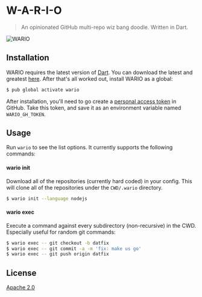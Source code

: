# W-A-R-I-O
> An opinionated GitHub multi-repo wiz bang doodle. Written in Dart.

![WARIO](https://i.imgur.com/rnBMps7.png)

## Installation
WARIO requires the latest version of [Dart](https://www.dartlang.org/). You can download the latest and greatest [here](https://www.dartlang.org/tools/sdk#install). After that's all worked out, install WARIO as a global:

```sh
$ pub global activate wario
```

After installation, you'll need to go create a [personal access token](https://github.com/settings/tokens) in GitHub.  Take this token, and save it as an environment variable named `WARIO_GH_TOKEN`.

## Usage
Run `wario` to see the list options. It currently supports the following commands:

#### wario init
Download all of the repositories (currently hard coded) in your config.  This will clone all of the repositories under the `CWD/.wario` directory.

```sh
$ wario init --language nodejs
```

#### wario exec
Execute a command against every subdirectory (non-recursive) in the CWD. Especially useful for random git commands:

```sh
$ wario exec -- git checkout -b datfix
$ wario exec -- git commit -a -m 'fix: make us go'
$ wario exec -- git push origin datfix
```

## License
[Apache 2.0](LICENSE)
